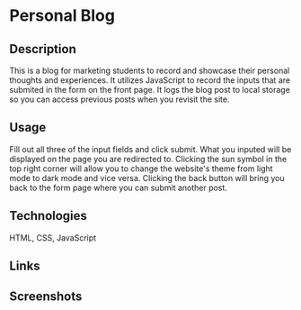 # Personal Blog

## Description
This is a blog for marketing students to record and showcase their personal thoughts and experiences. It utilizes JavaScript to record the inputs that are submited in the form on the front page. It logs the blog post to local storage so you can access previous posts when you revisit the site.

## Usage
Fill out all three of the input fields and click submit. What you inputed will be displayed on the page you are redirected to. Clicking the sun symbol in the top right corner will allow you to change the website's theme from light mode to dark mode and vice versa. Clicking the back button will bring you back to the form page where you can submit another post.

## Technologies
HTML, CSS, JavaScript

## Links


## Screenshots
